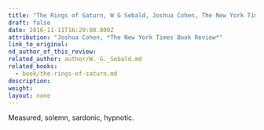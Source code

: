 ```yaml
---
title: "The Rings of Saturn, W G Sebald, Joshua Cohen, The New York Times Book Review"
draft: false
date: 2016-11-11T16:29:00.000Z
attribution: "Joshua Cohen, *The New York Times Book Review*"
link_to_original:
nd_author_of_this_review:
related_author: author/W._G._Sebald.md
related_books:
  - book/the-rings-of-saturn.md
description:
weight:
layout: none
---
```

Measured, solemn, sardonic, hypnotic.

